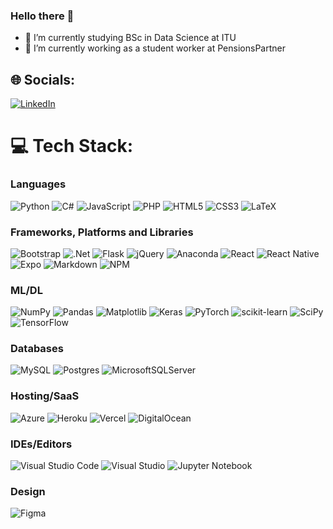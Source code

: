 ### Hello there 👋

<!--
**borchand/borchand** is a ✨ _special_ ✨ repository because its `README.md` (this file) appears on your GitHub profile.

Here are some ideas to get you started:

- 🔭 I’m currently working on ...
- 🌱 I’m currently learning ...
- 👯 I’m looking to collaborate on ...
- 🤔 I’m looking for help with ...
- 💬 Ask me about ...
- 📫 How to reach me: ...
- 😄 Pronouns: ...
- ⚡ Fun fact: ...
-->

- 🌱 I’m currently studying BSc in Data Science at ITU
- 🔭 I’m currently working as a student worker at PensionsPartner 


## 🌐 Socials:
[![LinkedIn](https://img.shields.io/badge/LinkedIn-%230077B5.svg?logo=linkedin&logoColor=white)](https://linkedin.com/in/sebastian-borch-andersen) 

# 💻 Tech Stack:
### Languages
![Python](https://img.shields.io/badge/python-3670A0?style=plastic&for-the-badge&logo=python&logoColor=ffdd54)
![C#](https://img.shields.io/badge/c%23-%23239120.svg?style=plastic&logo=c-sharp&logoColor=white) 
![JavaScript](https://img.shields.io/badge/javascript-%23323330.svg?style=plastic&logo=javascript&logoColor=%23F7DF1E) 
![PHP](https://img.shields.io/badge/php-%23777BB4.svg?style=plastic&logo=php&logoColor=white) 
![HTML5](https://img.shields.io/badge/html5-%23E34F26.svg?style=plastic&logo=html5&logoColor=white) 
![CSS3](https://img.shields.io/badge/css3-%231572B6.svg?style=plastic&logo=css3&logoColor=white) 
![LaTeX](https://img.shields.io/badge/latex-%23008080.svg?style=plastic&logo=latex&logoColor=white) 

### Frameworks, Platforms and Libraries
![Bootstrap](https://img.shields.io/badge/bootstrap-%23563D7C.svg?style=plastic&logo=bootstrap&logoColor=white) 
![.Net](https://img.shields.io/badge/.NET-5C2D91?style=plastic&logo=.net&logoColor=white) 
![Flask](https://img.shields.io/badge/flask-%23000.svg?style=plastic&logo=flask&logoColor=white) 
![jQuery](https://img.shields.io/badge/jquery-%230769AD.svg?style=plastic&logo=jquery&logoColor=white)
![Anaconda](https://img.shields.io/badge/Anaconda-%2344A833.svg?style=plastic&logo=anaconda&logoColor=white)
![React](https://img.shields.io/badge/react-%2320232a.svg?style=plastic&logo=react&logoColor=%2361DAFB)
![React Native](https://img.shields.io/badge/react_native-%2320232a.svg?style=plastic&logo=react&logoColor=%2361DAFB)
![Expo](https://img.shields.io/badge/expo-1C1E24?style=plastic&logo=expo&logoColor=#D04A37) 
![Markdown](https://img.shields.io/badge/markdown-%23000000.svg?style=plastic&logo=markdown&logoColor=white) 
![NPM](https://img.shields.io/badge/NPM-%23000000.svg?style=plastic&logo=npm&logoColor=white) 

### ML/DL
![NumPy](https://img.shields.io/badge/numpy-%23013243.svg?style=plastic&logo=numpy&logoColor=white)
![Pandas](https://img.shields.io/badge/pandas-%23150458.svg?style=plastic&logo=pandas&logoColor=white)
![Matplotlib](https://img.shields.io/badge/Matplotlib-%23ffffff.svg?style=plastic&for-the-badge&logo=Matplotlib&logoColor=black)
![Keras](https://img.shields.io/badge/Keras-%23D00000.svg?style=plastic&logo=Keras&logoColor=white)
![PyTorch](https://img.shields.io/badge/PyTorch-%23EE4C2C.svg?style=plastic&logo=PyTorch&logoColor=white)
![scikit-learn](https://img.shields.io/badge/scikit--learn-%23F7931E.svg?style=plastic&logo=scikit-learn&logoColor=white)
![SciPy](https://img.shields.io/badge/SciPy-%230C55A5.svg?style=plastic&logo=scipy&logoColor=%white)
![TensorFlow](https://img.shields.io/badge/TensorFlow-%23FF6F00.svg?style=plastic&logo=TensorFlow&logoColor=white)

### Databases
![MySQL](https://img.shields.io/badge/mysql-%2300f.svg?style=plastic&logo=mysql&logoColor=white)
![Postgres](https://img.shields.io/badge/postgres-%23316192.svg?style=plastic&logo=postgresql&logoColor=white)
![MicrosoftSQLServer](https://img.shields.io/badge/Microsoft%20SQL%20Sever-CC2927?style=plastic&logo=microsoft%20sql%20server&logoColor=white)

### Hosting/SaaS
![Azure](https://img.shields.io/badge/azure-%230072C6.svg?style=plastic&logo=azure-devops&logoColor=white) 
![Heroku](https://img.shields.io/badge/heroku-%23430098.svg?style=plastic&logo=heroku&logoColor=white) 
![Vercel](https://img.shields.io/badge/vercel-%23000000.svg?style=plastic&logo=vercel&logoColor=white) 
![DigitalOcean](https://img.shields.io/badge/DigitalOcean-%230167ff.svg?style=plastic&for-the-badge&logo=digitalOcean&logoColor=white)

### IDEs/Editors
![Visual Studio Code](https://img.shields.io/badge/Visual%20Studio%20Code-0078d7.svg?style=plastic&for-the-badge&logo=visual-studio-code&logoColor=white)
![Visual Studio](https://img.shields.io/badge/Visual%20Studio-5C2D91.svg?style=plastic&for-the-badge&logo=visual-studio&logoColor=white)
![Jupyter Notebook](https://img.shields.io/badge/jupyter-%23FA0F00.svg?style=plastic&for-the-badge&logo=jupyter&logoColor=white)

### Design
![Figma](https://img.shields.io/badge/figma-%23F24E1E.svg?style=plastic&logo=figma&logoColor=white) 


